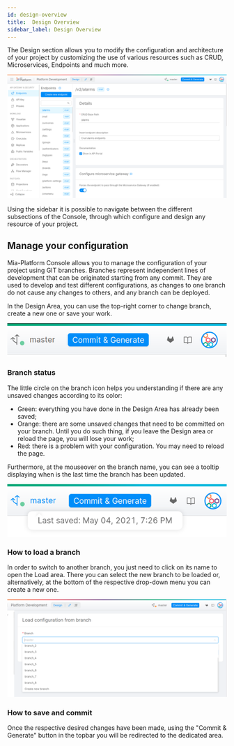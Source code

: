 ```yaml
---
id: design-overview
title:  Design Overview
sidebar_label: Design Overview
---
```


The Design section allows you to modify the configuration and architecture of your project by customizing the use of various resources such as CRUD, Microservices, Endpoints and much more.

![Design Section](./img/design_section_overview.png)

Using the sidebar it is possible to navigate between the different subsections of the Console, through which configure and design any resource of your project.

## Manage your configuration

Mia-Platform Console allows you to manage the configuration of your project using GIT branches. Branches represent independent lines of development that can be originated starting from any commit. They are used to develop and test different configurations, as changes to one branch do not cause any changes to others, and any branch can be deployed. 

In the Design Area, you can use the top-right corner to change branch, create a new one or save your work.

![Branch Status](./img/branch_status.png)

### Branch status

The little circle on the branch icon helps you understanding if there are any unsaved changes according to its color:
- Green: everything you have done in the Design Area has already been saved;
- Orange: there are some unsaved changes that need to be committed on your branch. Until you do such thing, if you leave the Design area or reload the page, you will lose your work;
- Red: there is a problem with your configuration. You may need to reload the page.

Furthermore, at the mouseover on the branch name, you can see a tooltip displaying when is the last time the branch has been updated.

![Last Saved](./img/branch_status_hover.png)

### How to load a branch

In order to switch to another branch, you just need to click on its name to open the Load area. There you can select the new branch to be loaded or, alternatively, at the bottom of the respective drop-down menu you can create a new one.

![Load Branch](./img/branch_exp.png)

### How to save and commit

Once the respective desired changes have been made, using the "Commit & Generate" button in the topbar you will be redirected to the dedicated area.
